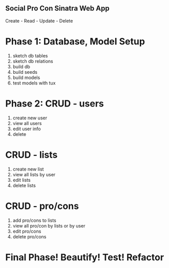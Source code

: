## Social Pro Con Sinatra Web App
Create - Read - Update - Delete

# Phase 1: Database, Model Setup
  1. sketch db tables
  2. sketch db relations
  3. build db
  4. build seeds
  5. build models
  6. test models with tux

# Phase 2: CRUD - users
  1. create new user
  2. view all users
  3. edit user info
  4. delete

# CRUD - lists
  1. create new list
  2. view all lists by user
  3. edit lists
  4. delete lists

# CRUD - pro/cons
  1. add pro/cons to lists
  2. view all pro/con by lists or by user
  3. edit pro/cons
  4. delete pro/cons

# Final Phase! Beautify! Test! Refactor
